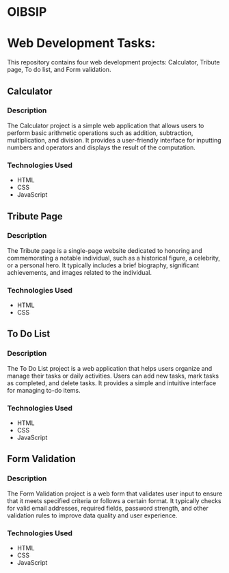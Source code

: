 # OIBSIP

# Web Development Tasks:

This repository contains four web development projects: Calculator, Tribute page, To do list, and Form validation.

## Calculator

### Description
The Calculator project is a simple web application that allows users to perform basic arithmetic operations such as addition, subtraction, multiplication, and division. It provides a user-friendly interface for inputting numbers and operators and displays the result of the computation.

### Technologies Used
- HTML
- CSS
- JavaScript

## Tribute Page

### Description
The Tribute page is a single-page website dedicated to honoring and commemorating a notable individual, such as a historical figure, a celebrity, or a personal hero. It typically includes a brief biography, significant achievements, and images related to the individual.

### Technologies Used
- HTML
- CSS

## To Do List

### Description
The To Do List project is a web application that helps users organize and manage their tasks or daily activities. Users can add new tasks, mark tasks as completed, and delete tasks. It provides a simple and intuitive interface for managing to-do items.

### Technologies Used
- HTML
- CSS
- JavaScript

## Form Validation

### Description
The Form Validation project is a web form that validates user input to ensure that it meets specified criteria or follows a certain format. It typically checks for valid email addresses, required fields, password strength, and other validation rules to improve data quality and user experience.

### Technologies Used
- HTML
- CSS
- JavaScript

